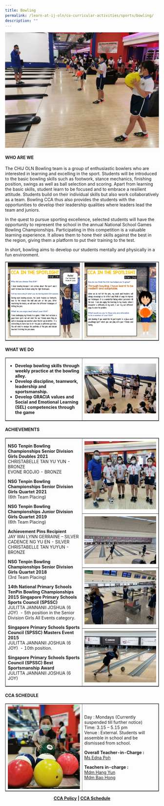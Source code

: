 ```yaml
---
title: Bowling
permalink: /learn-at-ij-oln/co-curricular-activities/sports/bowling/
description: ""
---
```

<img src="/images/bowl1.jpg">
<h4><strong>WHO ARE WE</strong></h4>
<p>The CHIJ OLN Bowling team is a group of enthusiastic bowlers who are interested in learning and excelling in the sport. Students will be introduced to the basic bowling skills such as footwork, stance mechanics, finishing position, swings as well as ball selection and scoring. Apart from learning the basic skills, student learn to be focused and to embrace a resilient attitude. Students build on their individual skills but also work collaboratively as a team. Bowling CCA thus also provides the students with the opportunities to develop their leadership qualities where leaders lead the team and juniors.</p>
<p>In the quest to pursue sporting excellence, selected students will have the opportunity to represent the school in the annual National School Games Bowling Championships. Participating in this competition is a valuable learning experience. It allows them to hone their skills against the best in the region, giving them a platform to put their training to the test.</p>
<p>In short, bowling aims to develop our students mentally and physically in a fun environment.</p>
<table style="border-collapse: collapse; width: 100%;" border="1">
<tbody>
<tr>
<td style="width: 50%;"><img src="/images/bowl2.jpg"></td>
<td style="width: 50%;"><img src="/images/bowl3.jpg"></td>
</tr>
</tbody>
</table>
<h4><strong>WHAT WE DO</strong></h4>
<table style="border-collapse: collapse; width: 100%;" border="1">
<tbody>
<tr>
<td style="width: 50%;">
<ul>
<li><strong>Develop bowling skills through weekly practice at the bowling alley. </strong></li>
<li><strong>Develop discipline, teamwork, leadership and sportsmanship.</strong></li>
<li><strong>Develop GRACIA values and Social and Emotional Learning (SEL) competencies through the game</strong></li>
</ul>
</td>
<td style="width: 50%;"><img src="/images/bowl4.jpg"></td>
</tr>
</tbody>
</table>
<h4><strong>ACHIEVEMENTS</strong></h4>
<table style="border-collapse: collapse; width: 100%;" border="1">
<tbody>
<tr>
<td rowspan="4">
<p><strong>NSG Tenpin Bowling Championships Senior Division Girls Doubles 2021<br /></strong>CHRISTABELLE TAN YU YUN - BRONZE<br />EVONE RODJIO - BRONZE</p>
<p><strong>NSG Tenpin Bowling Championships Senior Division Girls Quartet 2021<br /></strong>(6th Team Placing)</p>
<p><strong>NSG Tenpin Bowling Championships Junior Division Girls Quartet 2019<br /></strong>(6th Team Placing)</p>
<p><strong>Achievement Pins Recipient<br /></strong>JAY WAI LYNN GERRAINE &ndash; SILVER<br />CADENCE NG YU EN - SILVER<br />CHRISTABELLE TAN YUYUN - BRONZE</p>
<p><strong>NSG Tenpin Bowling Championships Senior Division Girls Quartet 2018<br /></strong>(3rd Team Placing)</p>
<p><strong>14th National Primary Schools TenPin Bowling Championships 2015 </strong><strong>Singapore Primary Schools Sports Council (SPSSC)<br /></strong>JULITTA JANNANII JOSHUA (6 JOY)&nbsp; - 5th position in the Senior Division Girls All Events category.</p>
<p><strong>Singapore Primary Schools Sports Council (SPSSC) Masters Event 2015<br /></strong>JULITTA JANNANII JOSHUA (6 JOY)&nbsp; - 10th position.</p>
<p><strong>Singapore Primary Schools Sports Council (SPSSC) Best Sportsmanship Award<br /></strong>JULITTA JANNANII JOSHUA (6 JOY)</p>
</td>
<td style="width: 50%;"><img src="/images/bowl5.jpg"></td>
</tr>
<tr>
<td style="width: 50%;"><img src="/images/bowl6.jpg"></td>
</tr>
<tr>
<td style="width: 50%;"><img src="/images/bowl7.jpg"></td>
</tr>
<tr>
<td style="width: 50%;"><img src="/images/bowl8.jpg"></td>
</tr>
</tbody>
</table>
<h4><strong>CCA SCHEDULE</strong></h4>
<table style="border-collapse: collapse; width: 100%;" border="1">
<tbody>
<tr>
<td style="width: 50%;"><img src="/images/bowl9.jpg"></td>
<td style="width: 50%;">
<p>Day : Mondays (Currently suspended till further notice)<br />Time: 3.15 &ndash; 5.15 pm<br />Venue : External. Students will assemble in school and be dismissed from school.</p>
<p><strong>Overall Teacher-in-Charge :&nbsp;<br /></strong><a href="mailto:poh_shi_ling_edna@moe.edu.sg" target="">Ms Edna Poh</a></p>
<p><strong>Teachers in-charge :&nbsp;<br /></strong><a href="mailto:hang_yun@moe.edu.sg" target="">Mdm Hang Yun</a><br /><a href="mailto:bao_hong@moe.edu.sg" target="">Mdm Bao Hong</a></p>
</td>
</tr>
</tbody>
</table>
<p style="text-align: center;"><strong><a href="/learn-at-ij-oln/co-curricular-activities/cca-policy" target="_blank" rel="noopener">CCA Policy</a> | <a href="/learn-at-ij-oln/co-curricular-activities/cca-schedule" target="_blank" rel="noopener">CCA Schedule</a></strong></p>